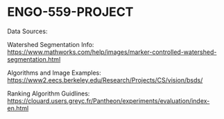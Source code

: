 # ENGO-559-PROJECT

Data Sources:

Watershed Segmentation Info:
https://www.mathworks.com/help/images/marker-controlled-watershed-segmentation.html

Algorithms and Image Examples:
https://www2.eecs.berkeley.edu/Research/Projects/CS/vision/bsds/

Ranking Algorithm Guidlines:
https://clouard.users.greyc.fr/Pantheon/experiments/evaluation/index-en.html
